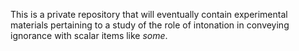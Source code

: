 This is a private repository that will eventually contain experimental materials
pertaining to a study of the role of intonation in conveying ignorance with
scalar items like *some*.
